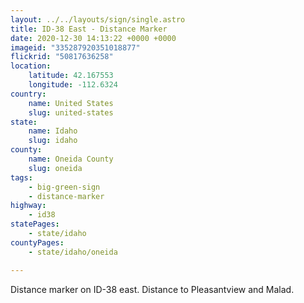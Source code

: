 ```yaml
---
layout: ../../layouts/sign/single.astro
title: ID-38 East - Distance Marker
date: 2020-12-30 14:13:22 +0000 +0000
imageid: "335287920351018877"
flickrid: "50817636258"
location:
    latitude: 42.167553
    longitude: -112.6324
country:
    name: United States
    slug: united-states
state:
    name: Idaho
    slug: idaho
county:
    name: Oneida County
    slug: oneida
tags:
    - big-green-sign
    - distance-marker
highway:
    - id38
statePages:
    - state/idaho
countyPages:
    - state/idaho/oneida

---
```

Distance marker on ID-38 east.  Distance to Pleasantview and Malad.
